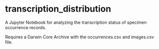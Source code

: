# transcription_distribution

A Jupyter Notebook for analyzing the transcription status of specimen occurrence records.

Requires a Darwin Core Archive with the occurrences.csv and images.csv file.
